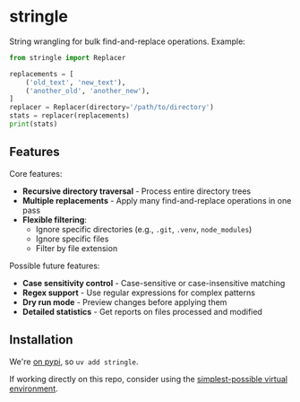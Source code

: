 # stringle

String wrangling for bulk find-and-replace operations. Example:

```python
from stringle import Replacer

replacements = [
    ('old_text', 'new_text'),
    ('another_old', 'another_new'),
]
replacer = Replacer(directory='/path/to/directory')
stats = replacer(replacements)
print(stats)
```

## Features

Core features:
- **Recursive directory traversal** - Process entire directory trees
- **Multiple replacements** - Apply many find-and-replace operations in one pass
- **Flexible filtering**:
  - Ignore specific directories (e.g., `.git`, `.venv`, `node_modules`)
  - Ignore specific files
  - Filter by file extension

Possible future features:
- **Case sensitivity control** - Case-sensitive or case-insensitive matching
- **Regex support** - Use regular expressions for complex patterns
- **Dry run mode** - Preview changes before applying them
- **Detailed statistics** - Get reports on files processed and modified


## Installation

We're [on pypi](https://pypi.org/project/stringle/), so `uv add stringle`.

If working directly on this repo, consider using the [simplest-possible virtual environment](https://gist.github.com/zkurtz/4c61572b03e667a7596a607706463543).
